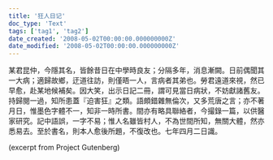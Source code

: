 ```yaml
---
title: '狂人日记'
doc_type: 'Text'
tags: ['tag1', 'tag2']
date_created: '2008-05-02T00:00:00.000000000Z'
date_modified: '2008-05-02T00:00:00.000000000Z'
---
```


某君昆仲，今隱其名，皆餘昔日在中學時良友；分隔多年，消息漸闕。日前偶聞其一大病；適歸故鄉，迂道往訪，則僅晤一人，言病者其弟也。勞君遠道來視，然已早愈，赴某地候補矣。因大笑，出示日記二冊，謂可見當日病狀，不妨獻諸舊友。持歸閱一過，知所患蓋『迫害狂』之類。語頗錯雜無倫次，又多荒唐之言；亦不著月日，惟墨色字體不一，知非一時所書。間亦有略具聯絡者，今撮錄一篇，以供醫家研究。記中語誤，一字不易；惟人名雖皆村人，不為世間所知，無關大體，然亦悉易去。至於書名，則本人愈後所題，不復改也。七年四月二日識。

(excerpt from Project Gutenberg)